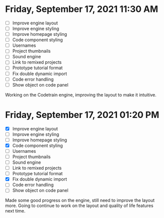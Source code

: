 # Friday, September 17, 2021 11:30 AM
- [ ] Improve engine layout
- [ ] Improve engine styling
- [ ] Improve homepage styling
- [ ] Code component styling
- [ ] Usernames
- [ ] Project thumbnails
- [ ] Sound engine
- [ ] Link to remixed projects
- [ ] Prototype tutorial format
- [ ] Fix double dynamic import
- [ ] Code error handling
- [ ] Show object on code panel

Working on the Codetrain engine, improving the layout to make it intuitive.

# Friday, September 17, 2021 01:20 PM
- [X] Improve engine layout
- [ ] Improve engine styling
- [ ] Improve homepage styling
- [X] Code component styling
- [ ] Usernames
- [ ] Project thumbnails
- [ ] Sound engine
- [ ] Link to remixed projects
- [ ] Prototype tutorial format
- [X] Fix double dynamic import
- [ ] Code error handling
- [ ] Show object on code panel

Made some good progress on the engine, still need to improve the layout more.
Going to continue to work on the layout and quality of life features next time.
